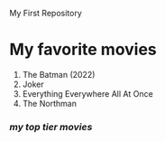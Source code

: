 
My First Repository
# **My favorite movies**
1. The Batman (2022)
2. Joker
3. Everything Everywhere All At Once
4. The Northman
### *my top tier movies*
